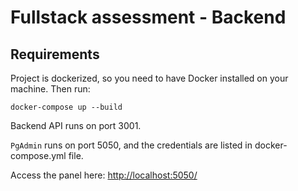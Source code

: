 # Fullstack assessment - Backend

## Requirements

Project is dockerized, so you need to have Docker installed on your machine. Then run:

`docker-compose up --build`

Backend API runs on port 3001.

`PgAdmin` runs on port 5050, and the credentials are listed in docker-compose.yml file.

Access the panel here: <http://localhost:5050/>
